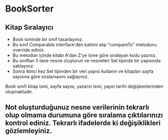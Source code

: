# BookSorter

## Kitap Sıralayıcı


- Book isminde bir sınıf tasarlayınız. 
- Bu sınıf Comparable interface'den kalıtım alıp "compareTo" metodunu override ediniz.
- Bu metodun içinde kitabı A'dan Z'ye isme göre sıralayan kodu yazınız.
- Bu sınıftan 5 tane nesne oluşturun ve nesneleri Set tipinde bir yapısında saklayınız. 
- Sonra ikinci kez Set tipinden bir veri yapısı kullanın ve kitapları sayfa sayısına göre sıralamasını sağlayınız.



Book sınıfı kitap ismi, sayfa sayısı, yazarın ismi, yayın tarihi değişkenlerinden oluşmaktadır.


## Not oluşturduğunuz nesne verilerinin tekrarlı olup olmama durumuna göre sıralama çıktılarınızı kontrol ediniz. Tekrarlı ifadelerde ki değişiklikleri gözlemleyiniz.

